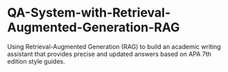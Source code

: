 # QA-System-with-Retrieval-Augmented-Generation-RAG
Using Retrieval-Augmented Generation (RAG) to build an academic writing assistant that provides precise and updated answers based on APA 7th edition style guides.
